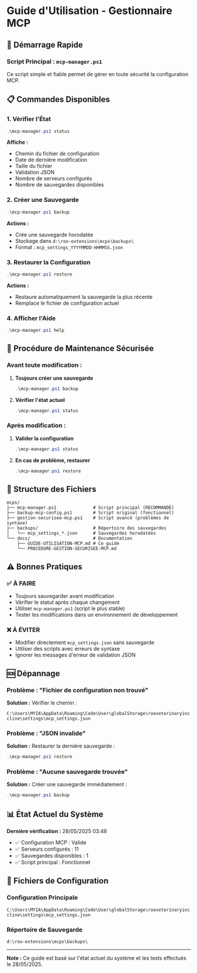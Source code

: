# Guide d'Utilisation - Gestionnaire MCP

## 🚀 Démarrage Rapide

### Script Principal : `mcp-manager.ps1`

Ce script simple et fiable permet de gérer en toute sécurité la configuration MCP.

## 📋 Commandes Disponibles

### 1. Vérifier l'État
```powershell
.\mcp-manager.ps1 status
```
**Affiche :**
- Chemin du fichier de configuration
- Date de dernière modification
- Taille du fichier
- Validation JSON
- Nombre de serveurs configurés
- Nombre de sauvegardes disponibles

### 2. Créer une Sauvegarde
```powershell
.\mcp-manager.ps1 backup
```
**Actions :**
- Crée une sauvegarde horodatée
- Stockage dans `d:\roo-extensions\mcps\backups\`
- Format : `mcp_settings_YYYYMMDD-HHMMSS.json`

### 3. Restaurer la Configuration
```powershell
.\mcp-manager.ps1 restore
```
**Actions :**
- Restaure automatiquement la sauvegarde la plus récente
- Remplace le fichier de configuration actuel

### 4. Afficher l'Aide
```powershell
.\mcp-manager.ps1 help
```

## 🔧 Procédure de Maintenance Sécurisée

### Avant toute modification :
1. **Toujours créer une sauvegarde**
   ```powershell
   .\mcp-manager.ps1 backup
   ```

2. **Vérifier l'état actuel**
   ```powershell
   .\mcp-manager.ps1 status
   ```

### Après modification :
1. **Valider la configuration**
   ```powershell
   .\mcp-manager.ps1 status
   ```

2. **En cas de problème, restaurer**
   ```powershell
   .\mcp-manager.ps1 restore
   ```

## 📁 Structure des Fichiers

```
mcps/
├── mcp-manager.ps1              # Script principal (RECOMMANDÉ)
├── backup-mcp-config.ps1        # Script original (fonctionnel)
├── gestion-securisee-mcp.ps1    # Script avancé (problèmes de syntaxe)
├── backups/                     # Répertoire des sauvegardes
│   └── mcp_settings_*.json      # Sauvegardes horodatées
└── docs/                        # Documentation
    ├── GUIDE-UTILISATION-MCP.md # Ce guide
    └── PROCEDURE-GESTION-SECURISEE-MCP.md
```

## ⚠️ Bonnes Pratiques

### ✅ À FAIRE
- Toujours sauvegarder avant modification
- Vérifier le statut après chaque changement
- Utiliser `mcp-manager.ps1` (script le plus stable)
- Tester les modifications dans un environnement de développement

### ❌ À ÉVITER
- Modifier directement `mcp_settings.json` sans sauvegarde
- Utiliser des scripts avec erreurs de syntaxe
- Ignorer les messages d'erreur de validation JSON

## 🆘 Dépannage

### Problème : "Fichier de configuration non trouvé"
**Solution :** Vérifier le chemin :
```
C:\Users\MYIA\AppData\Roaming\Code\User\globalStorage\rooveterinaryinc.roo-cline\settings\mcp_settings.json
```

### Problème : "JSON invalide"
**Solution :** Restaurer la dernière sauvegarde :
```powershell
.\mcp-manager.ps1 restore
```

### Problème : "Aucune sauvegarde trouvée"
**Solution :** Créer une sauvegarde immédiatement :
```powershell
.\mcp-manager.ps1 backup
```

## 📊 État Actuel du Système

**Dernière vérification :** 28/05/2025 03:48
- ✅ Configuration MCP : Valide
- ✅ Serveurs configurés : 11
- ✅ Sauvegardes disponibles : 1
- ✅ Script principal : Fonctionnel

## 🔗 Fichiers de Configuration

### Configuration Principale
```
C:\Users\MYIA\AppData\Roaming\Code\User\globalStorage\rooveterinaryinc.roo-cline\settings\mcp_settings.json
```

### Répertoire de Sauvegarde
```
d:\roo-extensions\mcps\backups\
```

---

**Note :** Ce guide est basé sur l'état actuel du système et les tests effectués le 28/05/2025.